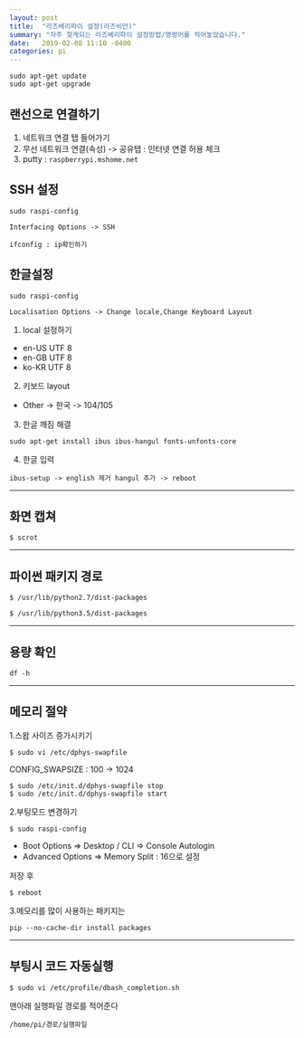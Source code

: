```yaml
---
layout: post
title:  "라즈베리파이 설정(라즈비안)"
summary: "자주 찾게되는 라즈베리파이 설정방법/명령어를 적어놓았습니다."
date:   2019-02-08 11:10 -0400
categories: pi
---
```


```
sudo apt-get update
sudo apt-get upgrade
```

## 랜선으로 연결하기
1. 네트워크 연결 탭 들어가기
2. 무선 네트워크 연결(속성) -> 공유탭 : 인터넷 연결 허용 체크
3. putty : `raspberrypi.mshome.net`

## SSH 설정

```
sudo raspi-config

Interfacing Options -> SSH

ifconfig : ip확인하기
```

## 한글설정

```
sudo raspi-config

Localisation Options -> Change locale,Change Keyboard Layout
```

1. local 설정하기
- en-US UTF 8
- en-GB UTF 8
- ko-KR UTF 8

2. 키보드 layout
- Other -> 한국 -> 104/105


3. 한글 깨짐 해결
```
sudo apt-get install ibus ibus-hangul fonts-unfonts-core
```

4. 한글 입력
```
ibus-setup -> english 제거 hangul 추가 -> reboot
```

---

## 화면 캡쳐

```
$ scrot
```

---

## 파이썬 패키지 경로

```
$ /usr/lib/python2.7/dist-packages
```

```
$ /usr/lib/python3.5/dist-packages
```

---

## 용량 확인

```
df -h
```

---

## 메모리 절약
1.스왑 사이즈 증가시키기

```
$ sudo vi /etc/dphys-swapfile
```

CONFIG_SWAPSIZE : 100 -> 1024

```
$ sudo /etc/init.d/dphys-swapfile stop
$ sudo /etc/init.d/dphys-swapfile start
```

2.부팅모드 변경하기

```
$ sudo raspi-config
```

- Boot Options => Desktop / CLI => Console Autologin
- Advanced Options => Memory Split : 16으로 설정

저장 후

```
$ reboot
```

3.메모리를 많이 사용하는 패키지는

```
pip --no-cache-dir install packages
```

---

## 부팅시 코드 자동실행

```
$ sudo vi /etc/profile/dbash_completion.sh
```

맨아래 실행파일 경로를 적어준다

```
/home/pi/경로/실행파일
```
